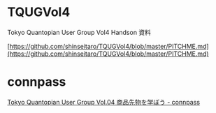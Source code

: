 # TQUGVol4
Tokyo Quantopian User Group Vol4 Handson 資料

[https://github.com/shinseitaro/TQUGVol4/blob/master/PITCHME.md](https://github.com/shinseitaro/TQUGVol4/blob/master/PITCHME.md)

# connpass
[Tokyo Quantopian User Group Vol.04 商品先物を学ぼう - connpass](https://quantopian-tokyo.connpass.com/event/90832/)
